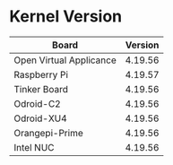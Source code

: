 
# Kernel Version

| Board | Version |
|-------|---------|
| Open Virtual Applicance | 4.19.56 |
| Raspberry Pi | 4.19.57 |
| Tinker Board | 4.19.56 |
| Odroid-C2 | 4.19.56 |
| Odroid-XU4 | 4.19.56 |
| Orangepi-Prime | 4.19.56 |
| Intel NUC | 4.19.56 |
